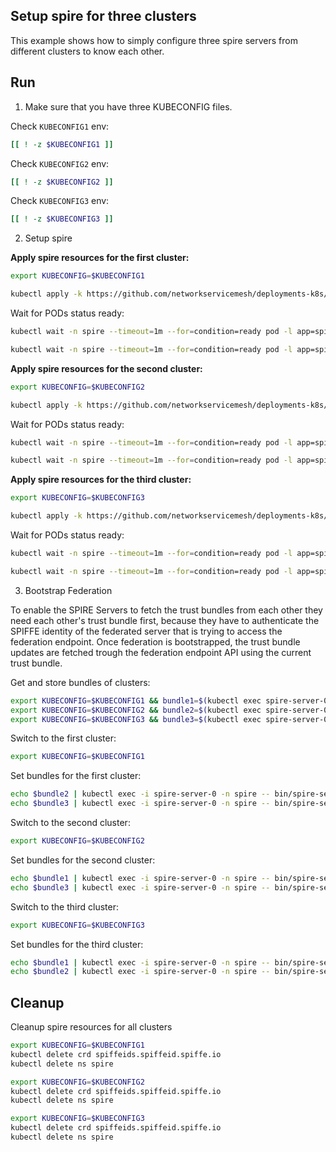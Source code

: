 ## Setup spire for three clusters

This example shows how to simply configure three spire servers from different clusters to know each other.

## Run

1. Make sure that you have three KUBECONFIG files.

Check `KUBECONFIG1` env:
```bash
[[ ! -z $KUBECONFIG1 ]]
```

Check `KUBECONFIG2` env:
```bash
[[ ! -z $KUBECONFIG2 ]]
```

Check `KUBECONFIG3` env:
```bash
[[ ! -z $KUBECONFIG3 ]]
```


2. Setup spire


**Apply spire resources for the first cluster:**
```bash
export KUBECONFIG=$KUBECONFIG1
```

```bash
kubectl apply -k https://github.com/networkservicemesh/deployments-k8s/examples/interdomain/spire/cluster1?ref=fdcae24cffc69313b1e3ceb21afa06345528d606
```

Wait for PODs status ready:
```bash
kubectl wait -n spire --timeout=1m --for=condition=ready pod -l app=spire-agent
```
```bash
kubectl wait -n spire --timeout=1m --for=condition=ready pod -l app=spire-server
```

**Apply spire resources for the second cluster:**
```bash
export KUBECONFIG=$KUBECONFIG2
```

```bash
kubectl apply -k https://github.com/networkservicemesh/deployments-k8s/examples/interdomain/spire/cluster2?ref=fdcae24cffc69313b1e3ceb21afa06345528d606
```

Wait for PODs status ready:
```bash
kubectl wait -n spire --timeout=1m --for=condition=ready pod -l app=spire-agent
```
```bash
kubectl wait -n spire --timeout=1m --for=condition=ready pod -l app=spire-server
```

**Apply spire resources for the third cluster:**
```bash
export KUBECONFIG=$KUBECONFIG3
```

```bash
kubectl apply -k https://github.com/networkservicemesh/deployments-k8s/examples/interdomain/spire/cluster3?ref=fdcae24cffc69313b1e3ceb21afa06345528d606
```

Wait for PODs status ready:
```bash
kubectl wait -n spire --timeout=1m --for=condition=ready pod -l app=spire-agent
```
```bash
kubectl wait -n spire --timeout=1m --for=condition=ready pod -l app=spire-server
```

3. Bootstrap Federation

To enable the SPIRE Servers to fetch the trust bundles from each other they need each other's trust bundle first, because they have to authenticate the SPIFFE identity of the federated server that is trying to access the federation endpoint. Once federation is bootstrapped, the trust bundle updates are fetched trough the federation endpoint API using the current trust bundle.


Get and store bundles of clusters:
```bash
export KUBECONFIG=$KUBECONFIG1 && bundle1=$(kubectl exec spire-server-0 -n spire -- bin/spire-server bundle show -format spiffe)
export KUBECONFIG=$KUBECONFIG2 && bundle2=$(kubectl exec spire-server-0 -n spire -- bin/spire-server bundle show -format spiffe)
export KUBECONFIG=$KUBECONFIG3 && bundle3=$(kubectl exec spire-server-0 -n spire -- bin/spire-server bundle show -format spiffe)
```

Switch to the first cluster:
```bash
export KUBECONFIG=$KUBECONFIG1
```

Set bundles for the first cluster:

```bash
echo $bundle2 | kubectl exec -i spire-server-0 -n spire -- bin/spire-server bundle set -format spiffe -id "spiffe://nsm.cluster2"
echo $bundle3 | kubectl exec -i spire-server-0 -n spire -- bin/spire-server bundle set -format spiffe -id "spiffe://nsm.cluster3"
```

Switch to the second cluster:
```bash
export KUBECONFIG=$KUBECONFIG2
```

Set bundles for the second cluster:
```bash
echo $bundle1 | kubectl exec -i spire-server-0 -n spire -- bin/spire-server bundle set -format spiffe -id "spiffe://nsm.cluster1"
echo $bundle3 | kubectl exec -i spire-server-0 -n spire -- bin/spire-server bundle set -format spiffe -id "spiffe://nsm.cluster3"
```

Switch to the third cluster:
```bash
export KUBECONFIG=$KUBECONFIG3
```

Set bundles for the third cluster:
```bash
echo $bundle1 | kubectl exec -i spire-server-0 -n spire -- bin/spire-server bundle set -format spiffe -id "spiffe://nsm.cluster1"
echo $bundle2 | kubectl exec -i spire-server-0 -n spire -- bin/spire-server bundle set -format spiffe -id "spiffe://nsm.cluster2"
```


## Cleanup

Cleanup spire resources for all clusters

```bash
export KUBECONFIG=$KUBECONFIG1 
kubectl delete crd spiffeids.spiffeid.spiffe.io
kubectl delete ns spire

export KUBECONFIG=$KUBECONFIG2
kubectl delete crd spiffeids.spiffeid.spiffe.io
kubectl delete ns spire

export KUBECONFIG=$KUBECONFIG3
kubectl delete crd spiffeids.spiffeid.spiffe.io
kubectl delete ns spire
```

